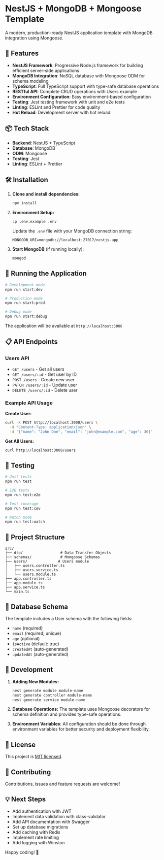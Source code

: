 # NestJS + MongoDB + Mongoose Template

A modern, production-ready NestJS application template with MongoDB integration using Mongoose.

## 🚀 Features

- **NestJS Framework**: Progressive Node.js framework for building efficient server-side applications
- **MongoDB Integration**: NoSQL database with Mongoose ODM for schema modeling
- **TypeScript**: Full TypeScript support with type-safe database operations
- **RESTful API**: Complete CRUD operations with Users example
- **Environment Configuration**: Easy environment-based configuration
- **Testing**: Jest testing framework with unit and e2e tests
- **Linting**: ESLint and Prettier for code quality
- **Hot Reload**: Development server with hot reload

## 📦 Tech Stack

- **Backend**: NestJS + TypeScript
- **Database**: MongoDB
- **ODM**: Mongoose
- **Testing**: Jest
- **Linting**: ESLint + Prettier

## 🛠️ Installation

1. **Clone and install dependencies:**
   ```bash
   npm install
   ```

2. **Environment Setup:**
   ```bash
   cp .env.example .env
   ```
   
   Update the `.env` file with your MongoDB connection string:
   ```
   MONGODB_URI=mongodb://localhost:27017/nestjs-app
   ```

3. **Start MongoDB** (if running locally):
   ```bash
   mongod
   ```

## 🚀 Running the Application

```bash
# Development mode
npm run start:dev

# Production mode
npm run start:prod

# Debug mode
npm run start:debug
```

The application will be available at `http://localhost:3000`

## 📋 API Endpoints

### Users API
- `GET /users` - Get all users
- `GET /users/:id` - Get user by ID
- `POST /users` - Create new user
- `PATCH /users/:id` - Update user
- `DELETE /users/:id` - Delete user

### Example API Usage

**Create User:**
```bash
curl -X POST http://localhost:3000/users \
  -H "Content-Type: application/json" \
  -d '{"name": "John Doe", "email": "john@example.com", "age": 30}'
```

**Get All Users:**
```bash
curl http://localhost:3000/users
```

## 🧪 Testing

```bash
# Unit tests
npm run test

# E2E tests
npm run test:e2e

# Test coverage
npm run test:cov

# Watch mode
npm run test:watch
```

## 📁 Project Structure

```
src/
├── dto/                 # Data Transfer Objects
├── schemas/             # Mongoose Schemas
├── users/              # Users module
│   ├── users.controller.ts
│   ├── users.service.ts
│   └── users.module.ts
├── app.controller.ts
├── app.module.ts
├── app.service.ts
└── main.ts
```

## 🔧 Database Schema

The template includes a User schema with the following fields:
- `name` (required)
- `email` (required, unique)
- `age` (optional)
- `isActive` (default: true)
- `createdAt` (auto-generated)
- `updatedAt` (auto-generated)

## 🌟 Development

1. **Adding New Modules:**
   ```bash
   nest generate module module-name
   nest generate controller module-name
   nest generate service module-name
   ```

2. **Database Operations:**
   The template uses Mongoose decorators for schema definition and provides type-safe operations.

3. **Environment Variables:**
   All configuration should be done through environment variables for better security and deployment flexibility.

## 📝 License

This project is [MIT licensed](LICENSE).

## 🤝 Contributing

Contributions, issues and feature requests are welcome!

## 💡 Next Steps

- Add authentication with JWT
- Implement data validation with class-validator
- Add API documentation with Swagger
- Set up database migrations
- Add caching with Redis
- Implement rate limiting
- Add logging with Winston

Happy coding! 🚀
